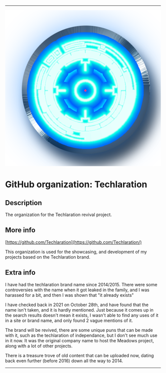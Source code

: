 
***

![Techlaration.png failed to load. The file may be missing or corrupt. Check the file path for errors first.](/AdditionalInfo/2/Techlaration/Techlaration.png)

# GitHub organization: Techlaration

## Description

The organization for the Techlaration revival project.

## More info

[https://github.com/Techlaration](https://github.com/Techlaration/)

This organization is used for the showcasing, and development of my projects based on the Techlaration brand.

## Extra info

I have had the techlaration brand name since 2014/2015. There were some controversies with the name when it got leaked in the family, and I was harassed for a bit, and then I was shown that "it already exists"

I have checked back in 2021 on October 28th, and have found that the name isn't taken, and it is hardly mentioned. Just because it comes up in the search results doesn't mean it exists, I wasn't able to find any uses of it in a site or brand name, and only found 2 vague mentions of it.

The brand will be revived, there are some unique puns that can be made with it, such as the techlaration of independance, but I don't see much use in it now. It was the original company name to host the Meadows project, along with a lot of other projects.

There is a treasure trove of old content that can be uploaded now, dating back even further (before 2016) down all the way to 2014.

***
